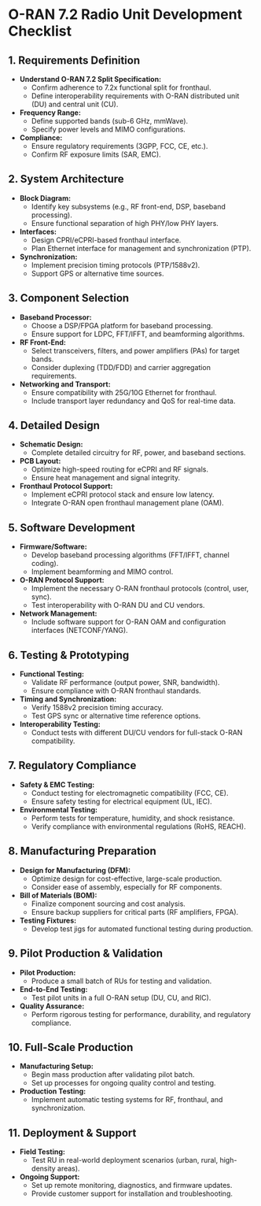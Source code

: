 
# O-RAN 7.2 Radio Unit Development Checklist

## 1. Requirements Definition
- **Understand O-RAN 7.2 Split Specification:**
  - Confirm adherence to 7.2x functional split for fronthaul.
  - Define interoperability requirements with O-RAN distributed unit (DU) and central unit (CU).
- **Frequency Range:**
  - Define supported bands (sub-6 GHz, mmWave).
  - Specify power levels and MIMO configurations.
- **Compliance:**
  - Ensure regulatory requirements (3GPP, FCC, CE, etc.).
  - Confirm RF exposure limits (SAR, EMC).

## 2. System Architecture
- **Block Diagram:**
  - Identify key subsystems (e.g., RF front-end, DSP, baseband processing).
  - Ensure functional separation of high PHY/low PHY layers.
- **Interfaces:**
  - Design CPRI/eCPRI-based fronthaul interface.
  - Plan Ethernet interface for management and synchronization (PTP).
- **Synchronization:**
  - Implement precision timing protocols (PTP/1588v2).
  - Support GPS or alternative time sources.

## 3. Component Selection
- **Baseband Processor:**
  - Choose a DSP/FPGA platform for baseband processing.
  - Ensure support for LDPC, FFT/IFFT, and beamforming algorithms.
- **RF Front-End:**
  - Select transceivers, filters, and power amplifiers (PAs) for target bands.
  - Consider duplexing (TDD/FDD) and carrier aggregation requirements.
- **Networking and Transport:**
  - Ensure compatibility with 25G/10G Ethernet for fronthaul.
  - Include transport layer redundancy and QoS for real-time data.

## 4. Detailed Design
- **Schematic Design:**
  - Complete detailed circuitry for RF, power, and baseband sections.
- **PCB Layout:**
  - Optimize high-speed routing for eCPRI and RF signals.
  - Ensure heat management and signal integrity.
- **Fronthaul Protocol Support:**
  - Implement eCPRI protocol stack and ensure low latency.
  - Integrate O-RAN open fronthaul management plane (OAM).

## 5. Software Development
- **Firmware/Software:**
  - Develop baseband processing algorithms (FFT/IFFT, channel coding).
  - Implement beamforming and MIMO control.
- **O-RAN Protocol Support:**
  - Implement the necessary O-RAN fronthaul protocols (control, user, sync).
  - Test interoperability with O-RAN DU and CU vendors.
- **Network Management:**
  - Include software support for O-RAN OAM and configuration interfaces (NETCONF/YANG).

## 6. Testing & Prototyping
- **Functional Testing:**
  - Validate RF performance (output power, SNR, bandwidth).
  - Ensure compliance with O-RAN fronthaul standards.
- **Timing and Synchronization:**
  - Verify 1588v2 precision timing accuracy.
  - Test GPS sync or alternative time reference options.
- **Interoperability Testing:**
  - Conduct tests with different DU/CU vendors for full-stack O-RAN compatibility.

## 7. Regulatory Compliance
- **Safety & EMC Testing:**
  - Conduct testing for electromagnetic compatibility (FCC, CE).
  - Ensure safety testing for electrical equipment (UL, IEC).
- **Environmental Testing:**
  - Perform tests for temperature, humidity, and shock resistance.
  - Verify compliance with environmental regulations (RoHS, REACH).

## 8. Manufacturing Preparation
- **Design for Manufacturing (DFM):**
  - Optimize design for cost-effective, large-scale production.
  - Consider ease of assembly, especially for RF components.
- **Bill of Materials (BOM):**
  - Finalize component sourcing and cost analysis.
  - Ensure backup suppliers for critical parts (RF amplifiers, FPGA).
- **Testing Fixtures:**
  - Develop test jigs for automated functional testing during production.

## 9. Pilot Production & Validation
- **Pilot Production:**
  - Produce a small batch of RUs for testing and validation.
- **End-to-End Testing:**
  - Test pilot units in a full O-RAN setup (DU, CU, and RIC).
- **Quality Assurance:**
  - Perform rigorous testing for performance, durability, and regulatory compliance.

## 10. Full-Scale Production
- **Manufacturing Setup:**
  - Begin mass production after validating pilot batch.
  - Set up processes for ongoing quality control and testing.
- **Production Testing:**
  - Implement automatic testing systems for RF, fronthaul, and synchronization.

## 11. Deployment & Support
- **Field Testing:**
  - Test RU in real-world deployment scenarios (urban, rural, high-density areas).
- **Ongoing Support:**
  - Set up remote monitoring, diagnostics, and firmware updates.
  - Provide customer support for installation and troubleshooting.
